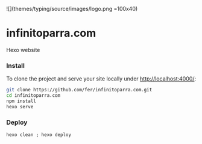 
![](themes/typing/source/images/logo.png =100x40)



# infinitoparra.com

Hexo website

### Install

To clone the project and serve your site locally under [http://localhost:4000/](http://localhost:4000/):

```bash
git clone https://github.com/fer/infinitoparra.com.git
cd infinitoparra.com
npm install
hexo serve
```

### Deploy

```
hexo clean ; hexo deploy
```
